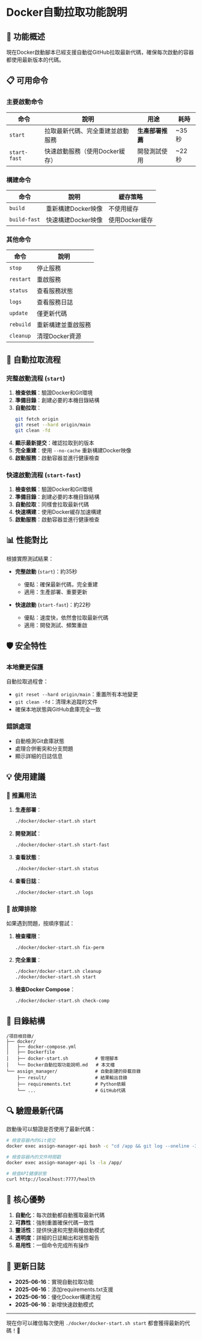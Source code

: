 # Docker自動拉取功能說明

## 🚀 功能概述

現在Docker啟動腳本已經支援自動從GitHub拉取最新代碼，確保每次啟動的容器都使用最新版本的代碼。

## 📋 可用命令

### 主要啟動命令

| 命令 | 說明 | 用途 | 耗時 |
|------|------|------|------|
| `start` | 拉取最新代碼、完全重建並啟動服務 | **生產部署推薦** | ~35秒 |
| `start-fast` | 快速啟動服務（使用Docker緩存） | 開發測試使用 | ~22秒 |

### 構建命令

| 命令 | 說明 | 緩存策略 |
|------|------|----------|
| `build` | 重新構建Docker映像 | 不使用緩存 |
| `build-fast` | 快速構建Docker映像 | 使用Docker緩存 |

### 其他命令

| 命令 | 說明 |
|------|------|
| `stop` | 停止服務 |
| `restart` | 重啟服務 |
| `status` | 查看服務狀態 |
| `logs` | 查看服務日誌 |
| `update` | 僅更新代碼 |
| `rebuild` | 重新構建並重啟服務 |
| `cleanup` | 清理Docker資源 |

## 🔄 自動拉取流程

### 完整啟動流程 (`start`)

1. **檢查依賴**：驗證Docker和Git環境
2. **準備目錄**：創建必要的本機目錄結構
3. **自動拉取**：
   ```bash
   git fetch origin
   git reset --hard origin/main
   git clean -fd
   ```
4. **顯示最新提交**：確認拉取到的版本
5. **完全重建**：使用 `--no-cache` 重新構建Docker映像
6. **啟動服務**：啟動容器並進行健康檢查

### 快速啟動流程 (`start-fast`)

1. **檢查依賴**：驗證Docker和Git環境
2. **準備目錄**：創建必要的本機目錄結構
3. **自動拉取**：同樣會拉取最新代碼
4. **快速構建**：使用Docker緩存加速構建
5. **啟動服務**：啟動容器並進行健康檢查

## 📊 性能對比

根據實際測試結果：

- **完整啟動** (`start`)：約35秒
  - 優點：確保最新代碼，完全重建
  - 適用：生產部署、重要更新

- **快速啟動** (`start-fast`)：約22秒  
  - 優點：速度快，依然會拉取最新代碼
  - 適用：開發測試、頻繁重啟

## 🛡️ 安全特性

### 本地變更保護

自動拉取過程會：
- `git reset --hard origin/main`：重置所有本地變更
- `git clean -fd`：清理未追蹤的文件
- 確保本地狀態與GitHub倉庫完全一致

### 錯誤處理

- 自動檢測Git倉庫狀態
- 處理合併衝突和分支問題
- 顯示詳細的日誌信息

## 💡 使用建議

### 🌟 推薦用法

1. **生產部署**：
   ```bash
   ./docker/docker-start.sh start
   ```

2. **開發測試**：
   ```bash
   ./docker/docker-start.sh start-fast
   ```

3. **查看狀態**：
   ```bash
   ./docker/docker-start.sh status
   ```

4. **查看日誌**：
   ```bash
   ./docker/docker-start.sh logs
   ```

### 🔧 故障排除

如果遇到問題，按順序嘗試：

1. **檢查權限**：
   ```bash
   ./docker/docker-start.sh fix-perm
   ```

2. **完全重置**：
   ```bash
   ./docker/docker-start.sh cleanup
   ./docker/docker-start.sh start
   ```

3. **檢查Docker Compose**：
   ```bash
   ./docker/docker-start.sh check-comp
   ```

## 📂 目錄結構

```
/項目根目錄/
├── docker/
│   ├── docker-compose.yml
│   ├── Dockerfile
│   ├── docker-start.sh          # 管理腳本
│   └── Docker自動拉取功能說明.md   # 本文檔
└── assign_manager/              # 自動創建的掛載目錄
    ├── result/                  # 結果輸出目錄
    ├── requirements.txt         # Python依賴
    └── ...                      # GitHub代碼
```

## 🔍 驗證最新代碼

啟動後可以驗證是否使用了最新代碼：

```bash
# 檢查容器內的Git提交
docker exec assign-manager-api bash -c "cd /app && git log --oneline -3"

# 檢查容器內的文件時間戳
docker exec assign-manager-api ls -la /app/

# 檢查API健康狀態
curl http://localhost:7777/health
```

## 🎯 核心優勢

1. **自動化**：每次啟動都自動獲取最新代碼
2. **可靠性**：強制重置確保代碼一致性
3. **靈活性**：提供快速和完整兩種啟動模式
4. **透明度**：詳細的日誌輸出和狀態報告
5. **易用性**：一個命令完成所有操作

## 📝 更新日誌

- **2025-06-16**：實現自動拉取功能
- **2025-06-16**：添加requirements.txt支援
- **2025-06-16**：優化Docker構建流程
- **2025-06-16**：新增快速啟動模式

---

現在你可以確信每次使用 `./docker/docker-start.sh start` 都會獲得最新的代碼！🎉 